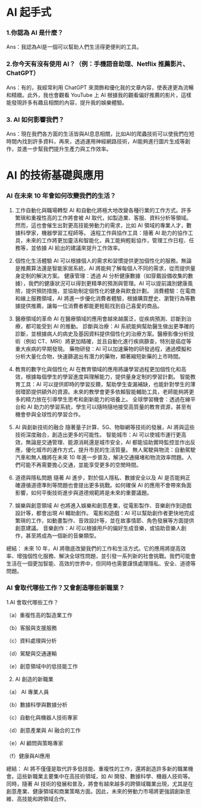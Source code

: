 # AI 起手式
### 1.你認為 AI 是什麼？
Ans：我認為AI是一個可以幫助人們生活得更便利的工具。

### 2.你今天有沒有使用 AI？（例：手機語音助理、Netflix 推薦影片、ChatGPT）
Ans：有的，我經常利用 ChatGPT 來潤飾和優化我的文章內容，使表達更為流暢和精緻。此外，我也會觀看 YouTube 上 AI 根據我的觀看偏好推薦的影片，這樣能發現許多有趣且相關的內容，提升我的娛樂體驗。

### 3. AI 如何影響我們？
Ans：現在我們各方面的生活皆與AI息息相關，比如AI的爬蟲技術可以使我們在短時間內找到許多資料，再來，透過運用神經網路技術，AI能夠進行圖片生成等創作，並進一步幫我們提升生產力與工作效率。

# AI 的技術基礎與應用
### AI 在未來 10 年會如何改變我們的生活？
1. 工作自動化與職場轉型
AI 和自動化將極大地改變各種行業的工作方式。許多繁瑣和重複性高的工作將會被 AI 取代，如製造業、客服、資料分析等領域。然而，這也會催生出對更高技能勞動力的需求，比如 AI 領域的專業人才，數據科學家，機器學習工程師等。
遠程工作與協作工具：隨著 AI 助力的協作工具，未來的工作將更加靈活和智能化，員工能夠輕鬆協作，管理工作日程、任務等，並依據 AI 給出的建議來提升工作效率。

2. 個性化生活體驗
AI 可以根據個人的需求和習慣提供更加個性化的服務。無論是推薦算法還是智能家居系統，AI 將能夠了解每個人不同的需求，從而提供量身定制的解決方案。
健康管理：透過 AI 分析健康數據（如穿戴設備收集的數據），我們的健康狀況可以得到更精準的預測與管理。AI 可以提前識別健康風險，提供預防措施，並協助制定個性化的健身與飲食計劃。
消費體驗：在電商和線上服務領域，AI 將進一步優化消費者體驗，根據購買歷史、瀏覽行為等數據提供推薦，讓每一位消費者都能更輕鬆找到自己喜愛的商品。

3. 醫療領域的革命
AI 在醫療領域的應用會越來越廣泛，從疾病預測、診斷到治療，都可能受到 AI 的推動。
診斷與治療：AI 系統能夠幫助醫生做出更準確的診斷，並根據病人的病史及基因資料提供個性化的治療方案。醫療影像分析技術（例如 CT、MRI）將更加精確，並且自動化進行疾病篩查，特別是癌症等重大疾病的早期發現。
藥物研發：AI 可以加速藥物的研發過程，通過模擬和分析大量化合物，快速篩選出有潛力的藥物，顯著縮短新藥的上市時間。

4. 教育的數字化與個性化
AI 在教育領域的應用將讓學習過程更加個性化和高效，根據每個學生的學習進度與理解能力，提供量身定制的學習計劃。
智能教育工具：AI 可以提供即時的學習反饋，幫助學生查漏補缺，也能針對學生的薄弱環節提供額外的資源。未來的教學會更多依賴智能輔助工具，老師能夠將更多的精力放在引導學生思考和創新能力的培養上。
全球學習機會：透過在線平台和 AI 助力的學習系統，學生可以隨時隨地接受高質量的教育資源，甚至有機會參與全球性的學習合作。

5. AI 與創新技術的融合
隨著量子計算、5G、物聯網等技術的發展，AI 將與這些技術深度融合，創造出更多的可能性。
智能城市：AI 可以使城市運行更高效，無論是交通管理、能源消耗還是城市安全，AI 都能協助實時監控並作出反應，優化城市的運作方式，提升市民的生活質量。
無人駕駛與物流：自動駕駛汽車和無人機將在未來 10 年進一步普及，解決交通擁堵和物流效率問題。人們可能不再需要擔心交通，並能享受更多的空閒時間。

6. 道德與隱私問題
隨著 AI 進步，對於個人隱私、數據安全以及 AI 是否能夠正確遵循道德準則等問題也會提出更多挑戰。如何確保 AI 的應用不會帶來負面影響，如何平衡技術進步與道德規範將是未來的重要議題。

7. 娛樂與創意領域
AI 也將進入娛樂和創意產業，從電影製作、音樂創作到遊戲設計等，都會出現 AI 輔助創作。
電影和遊戲：AI 可以幫助創作者更快地完成繁瑣的工作，如動畫製作、音效設計等，並在故事情節、角色發展等方面提供創意建議。
音樂創作：AI 可以根據用戶的偏好生成音樂，或協助音樂人創作，甚至將成為一個新的音樂類型。

總結：
未來 10 年，AI 將徹底改變我們的工作和生活方式。它的應用將提高效率、增強個性化服務、解決全球性問題，並引發一系列新的社會挑戰。我們可能會生活在一個更加智能、高效的世界中，但同時也需要謹慎處理隱私、安全、道德等問題。

### AI 會取代哪些工作？又會創造哪些新職業？
1.AI 會取代哪些工作？

（a）重複性高的製造業工作

（b）客服與支援服務

（c）資料處理與分析

（d）駕駛與交通運輸

（e）創意領域中的低技能工作

2. AI 創造的新職業
   
（a） AI 專業人員

（b）數據科學與數據分析

（c）自動化與機器人技術專家

（d）創意產業與 AI 融合的工作

（e）AI 顧問與策略專家

（f）健康與AI應用

總結：
AI 將不僅僅是取代許多低技能、重複性的工作，還將創造許多新的職業機會。這些新職業主要集中在高技術領域，如 AI 開發、數據科學、機器人技術等。同時，隨著 AI 技術的發展和普及，將會有越來越多的跨領域職業出現，尤其是在創意產業、健康領域和商業策略方面。因此，未來的勞動力市場將更強調創新思維、高技能和跨領域合作。

